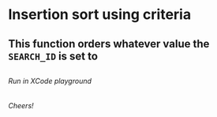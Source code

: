 # Insertion sort using criteria

## This function orders whatever value the `SEARCH_ID` is set to
##


###### Run in XCode playground
###### Cheers!

